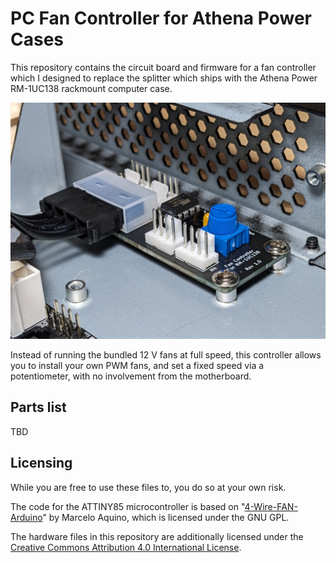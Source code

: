 # PC Fan Controller for Athena Power Cases

This repository contains the circuit board and firmware for a fan controller which I designed to replace the splitter which ships with the Athena Power RM-1UC138 rackmount computer case.

<img src="https://raw.githubusercontent.com/mike42/fan-controller-athena-power/main/image.jpg" alt="Fan controller" width="600">

Instead of running the bundled 12 V fans at full speed, this controller allows you to install your own PWM fans, and set a fixed speed via a potentiometer, with no involvement from the motherboard.

## Parts list

TBD

## Licensing 

While you are free to use these files to, you do so at your own risk.

The code for the ATTINY85 microcontroller is based on "[4-Wire-FAN-Arduino](https://github.com/marceloaqno/4-Wire-FAN-Arduino/blob/master/ATtiny_PWM_Phase_Corret_25kHz.ino)" by Marcelo Aquino, which is licensed under the GNU GPL.

The hardware files in this repository are additionally licensed under the [Creative Commons Attribution 4.0 International License](https://creativecommons.org/licenses/by/4.0/).

